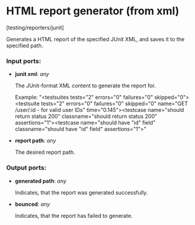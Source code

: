# HTML report generator (from xml)

[testing/reporters/junit]

Generates a HTML report of the specified JUnit XML, and saves it to the specified path.

### Input ports:

* __junit xml__: _any_

    The JUnit-format XML content to generate the report for.
    
    Example:
    "<testsuites tests=\"2\" errors=\"0\" failures=\"0\" skipped=\"0\"><testsuite tests=\"2\" errors=\"0\" failures=\"0\" skipped=\"0\" name=\"GET /user/:id - for valid user IDs\" time=\"0.145\"><testcase name=\"should return status 200\" classname=\"should return status 200\" assertions=\"1\"></testcase><testcase name=\"should have &quot;id&quot; field\" classname=\"should have &quot;id&quot; field\" assertions=\"1\"></testcase></testsuite></testsuites>"



* __report path__: _any_

    The desired report path.



### Output ports:

* __generated path__: _any_

    Indicates, that the report was generated successfully.



* __bounced__: _any_

    Indicates, that the report has failed to generate.



